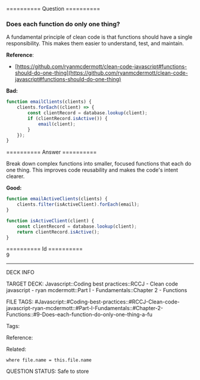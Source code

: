 ========== Question ==========  

### Does each function do only one thing?

A fundamental principle of clean code is that functions should have a single responsibility. This makes them easier to understand, test, and maintain.

**Reference**:

-   [https://github.com/ryanmcdermott/clean-code-javascript#functions-should-do-one-thing](https://github.com/ryanmcdermott/clean-code-javascript#functions-should-do-one-thing)

**Bad:**

```javascript
function emailClients(clients) {
    clients.forEach((client) => {
        const clientRecord = database.lookup(client);
        if (clientRecord.isActive()) {
            email(client);
        }
    });
}
```  

========== Answer ==========  

Break down complex functions into smaller, focused functions that each do one thing. This improves code reusability and makes the code's intent clearer.

**Good:**

```javascript
function emailActiveClients(clients) {
    clients.filter(isActiveClient).forEach(email);
}

function isActiveClient(client) {
    const clientRecord = database.lookup(client);
    return clientRecord.isActive();
}
```

========== Id ==========  
9

---

DECK INFO

TARGET DECK: Javascript::Coding best practices::RCCJ - Clean code javascript - ryan mcdermott::Part I - Fundamentals::Chapter 2 - Functions

FILE TAGS: #Javascript::#Coding-best-practices::#RCCJ-Clean-code-javascript-ryan-mcdermott::#Part-I-Fundamentals::#Chapter-2-Functions::#9-Does-each-function-do-only-one-thing-a-fu

Tags:

Reference:

Related:

```dataview
where file.name = this.file.name
```

QUESTION STATUS: Safe to store
